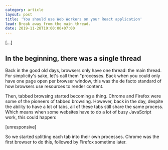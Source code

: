 ```yaml
---
category: article
layout: post
title: 'You should use Web Workers on your React application'
lead: Break away from the main thread.
date: 2019-11-28T19:00:00+07:00
---
```


[...]

## In the beginning, there was a single thread

Back in the good old days, browsers only have one thread: the main thread. For simplicity's sake, let's call them "processes. Back when you could only have one page open per browser window, this was the de facto standard of how browsers use resources to render content.

Then, tabbed browsing started becoming a thing. Chrome and Firefox were some of the pioneers of tabbed browsing. However, back in the day, despite the ability to have a lot of tabs, all of these tabs still share the same process. Which means when some websites have to do a lot of busy JavaScript work, this could happen:

[unresponsive]

So we started splitting each tab into their own processes. Chrome was the first browser to do this, followed by Firefox sometime later.
